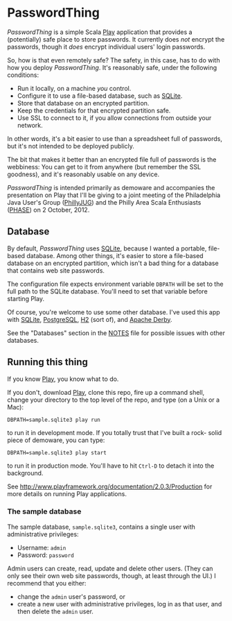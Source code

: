 # PasswordThing

*PasswordThing* is a simple Scala [Play][] application that provides a
(potentially) safe place to store passwords. It currently does _not_ encrypt
the passwords, though it _does_ encrypt individual users' login passwords.

So, how is that even remotely safe? The safety, in this case, has to do with
how you deploy *PasswordThing*. It's reasonably safe, under the following
conditions:

* Run it locally, on a machine _you_ control.
* Configure it to use a file-based database, such as [SQLite][].
* Store that database on an encrypted partition.
* Keep the credentials for that encrypted partition safe.
* Use SSL to connect to it, if you allow connections from outside your
  network.

In other words, it's a bit easier to use than a spreadsheet full of passwords,
but it's not intended to be deployed publicly.

The bit that makes it better than an encrypted file full of passwords is
the webbiness: You can get to it from anywhere (but remember the SSL goodness),
and it's reasonably usable on any device.

*PasswordThing* is intended primarily as demoware and accompanies the
presentation on Play that I'll be giving to a joint meeting of the Philadelphia
Java User's Group ([PhillyJUG][]) and the Philly Area Scala Enthusiasts
([PHASE][]) on 2 October, 2012.

## Database

By default, *PasswordThing* uses [SQLite][], because I wanted a portable, file-
based database. Among other things, it's easier to store a file-based database
on an encrypted partition, which isn't a bad thing for a database that contains
web site passwords.

The configuration file expects environment variable `DBPATH` will be set
to the full path to the SQLite database. You'll need to set that variable
before starting Play.

Of course, you're welcome to use some other database. I've used this app
with [SQLite][], [PostgreSQL][], [H2][] (sort of), and [Apache Derby][].

See the "Databases" section in the [NOTES][] file for possible issues with
other databases.

## Running this thing

If you know [Play][], you know what to do.

If you don't, download [Play][], clone this repo, fire up a command shell,
change your directory to the top level of the repo, and type (on a Unix or a
Mac):

    DBPATH=sample.sqlite3 play run

to run it in development mode. If you totally trust that I've built a rock-
solid piece of demoware, you can type:

    DBPATH=sample.sqlite3 play start

to run it in production mode. You'll have to hit `Ctrl-D` to detach it into the
background.

See <http://www.playframework.org/documentation/2.0.3/Production> for more
details on running Play applications.

### The sample database

The sample database, `sample.sqlite3`, contains a single user with administrative privileges:

* Username: `admin`
* Password: `password`

Admin users can create, read, update and delete other users. (They can only see
their own web site passwords, though, at least through the UI.) I recommend
that you either:

* change the `admin` user's password, or
* create a new user with administrative privileges, log in as that user,
  and then delete the `admin` user.


[Play]: http://playframework.org/
[evolutions]: http://scala.playframework.org/documentation/2.0.3/Evolutions
[PhillyJUG]: http://phillyjug.skookle.com/
[PHASE]: http://scala-phase.org/
[Apache Derby]: http://db.apache.org/derby/
[H2]: http://www.h2database.org/
[SQLite]: http://www.sqlite.org/
[PostgreSQL]: http://www.postgresql.org/
[NOTES]: https://github.com/bmc/passwordthing-scala/blob/master/NOTES.md